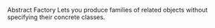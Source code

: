 Abstract Factory 
Lets you produce families of related objects without specifying their concrete classes.
